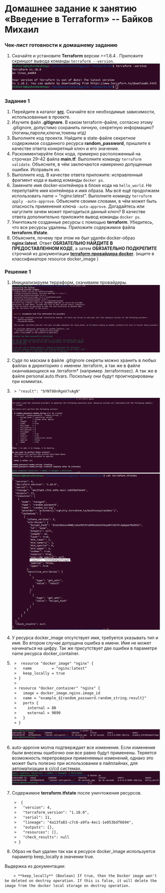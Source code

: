 # Домашнее задание к занятию «Введение в Terraform» -- Байков Михаил

### Чек-лист готовности к домашнему заданию

1. Скачайте и установите **Terraform** версии >=1.8.4 . Приложите скриншот вывода команды ```terraform --version```.
![terraform --version](img/01.png)


### Задание 1

1. Перейдите в каталог [**src**](https://github.com/netology-code/ter-homeworks/tree/main/01/src). Скачайте все необходимые зависимости, использованные в проекте. 
2. Изучите файл **.gitignore**. В каком terraform-файле, согласно этому .gitignore, допустимо сохранить личную, секретную информацию?(логины,пароли,ключи,токены итд)
3. Выполните код проекта. Найдите  в state-файле секретное содержимое созданного ресурса **random_password**, пришлите в качестве ответа конкретный ключ и его значение.
4. Раскомментируйте блок кода, примерно расположенный на строчках 29–42 файла **main.tf**.
Выполните команду ```terraform validate```. Объясните, в чём заключаются намеренно допущенные ошибки. Исправьте их.
5. Выполните код. В качестве ответа приложите: исправленный фрагмент кода и вывод команды ```docker ps```.
6. Замените имя docker-контейнера в блоке кода на ```hello_world```. Не перепутайте имя контейнера и имя образа. Мы всё ещё продолжаем использовать name = "nginx:latest". Выполните команду ```terraform apply -auto-approve```.
Объясните своими словами, в чём может быть опасность применения ключа  ```-auto-approve```. Догадайтесь или нагуглите зачем может пригодиться данный ключ? В качестве ответа дополнительно приложите вывод команды ```docker ps```.
8. Уничтожьте созданные ресурсы с помощью **terraform**. Убедитесь, что все ресурсы удалены. Приложите содержимое файла **terraform.tfstate**. 
9. Объясните, почему при этом не был удалён docker-образ **nginx:latest**. Ответ **ОБЯЗАТЕЛЬНО НАЙДИТЕ В ПРЕДОСТАВЛЕННОМ КОДЕ**, а затем **ОБЯЗАТЕЛЬНО ПОДКРЕПИТЕ** строчкой из документации [**terraform провайдера docker**](https://docs.comcloud.xyz/providers/kreuzwerker/docker/latest/docs).  (ищите в классификаторе resource docker_image )

### Решение 1

1. Инициализируем терраформ, скачиваем провайдеры.  
	![result](img/02.png)  
2. Судя по маскам в файле .gitignore секреты можно хранить в любых файлах в директориях с именем .terraform, а так же в файле оканчивающихся на .terraform* (например .terraformsec). А так же в файле personal.auto.tfvars. Поскольку они будут проигнорированы при коммитах.
3. 
		> "result": "bYNT80nRgmV7vAgN"  
	
	![result0](img/03.png)  
	![result1](img/04.png)  
4. У ресурса docker_image отсутствует имя, требуется указывать тип и имя. Во втором случае допущена ошибка в имени. Имя не может начинаться на цифру. Так же присутствует две ошибки в параметре name ресурса docker_container.  
5. 
		>  resource "docker_image" "nginx" {
		>   name         = "nginx:latest"
		>   keep_locally = true
		> }
		> 
		> resource "docker_container" "nginx" {
		>   image = docker_image.nginx.image_id
		>   name = "example_${random_password.random_string.result}"
		>   ports {
		>     internal = 80
		>     external = 9090
		>   }
		> }

	![docker ps](img/05.png)  
6. auto-approve молча подтверждает все изменения. Если изменения были внесены ошибочно они все равно будут применены. Теряется возможность перепроверки применяемых изменений, однако это может быть полезно при использовании в пайплайнах, для автоматизации в ci/cd системах.  
		![docker ps](img/06.png)
8. Содержимое **terraform.tfstate** после уничтожения ресурсов.  
		
		>  {
		>   "version": 4,
		>   "terraform_version": "1.10.0",
		>   "serial": 11,
		>   "lineage": "4a13fa83-c7c6-a9fa-4ec1-1e053bdf6694",
		>   "outputs": {},
		>   "resources": [],
		>   "check_results": null
		> }
9. Образ не был удален так как в ресурсе docker_image используется параметр keep_locally в значении true.  

Выдержка из документации:  

		> **keep_locally** (Boolean) If true, then the Docker image won't be deleted on destroy operation. If this is false, it will delete the image from the docker local storage on destroy operation.



